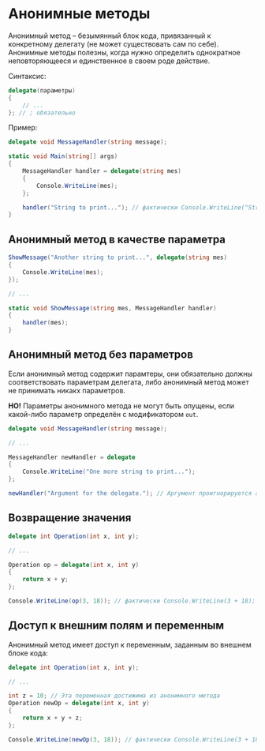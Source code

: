# Анонимные методы

Анонимный метод – безымянный блок кода, привязанный к конкретному делегату 
(не может существовать сам по себе). Анонимные методы полезны, когда нужно 
определить однократное неповторяющееся и единственное в своем роде действие.

Синтаксис:

```csharp
delegate(параметры)
{
    // ...
}; // ; обязательно
```

Пример:

```csharp
delegate void MessageHandler(string message);

static void Main(string[] args)
{
    MessageHandler handler = delegate(string mes)
    {
        Console.WriteLine(mes);
    };

    handler("String to print..."); // фактически Console.WriteLine("String to print...");
}
```

## Анонимный метод в качестве параметра

```csharp
ShowMessage("Another string to print...", delegate(string mes)
{
    Console.WriteLine(mes);
});

// ...

static void ShowMessage(string mes, MessageHandler handler)
{
    handler(mes);
}
```

## Анонимный метод без параметров

Если анонимный метод содержит парамтеры, они обязательно должны соответствовать 
параметрам делегата, либо анонимный метод может не принимать никакх параметров.

**НО!** Параметры анонимного метода не могут быть опущены, если какой-либо 
параметр определён с модификатором `out`.

```csharp
delegate void MessageHandler(string message);

// ...

MessageHandler newHandler = delegate
{
    Console.WriteLine("One more string to print...");
};

newHandler("Argument for the delegate."); // Аргумент проигнорируется анонимным методом
```

## Возвращение значения

```csharp
delegate int Operation(int x, int y);

// ...

Operation op = delegate(int x, int y)
{
    return x + y;
};

Console.WriteLine(op(3, 18)); // фактически Console.WriteLine(3 + 18); // 21
```

## Доступ к внешним полям и переменным

Анонимный метод имеет доступ к переменным, заданным во внешнем блоке кода:

```csharp
delegate int Operation(int x, int y);

// ...

int z = 10; // Эта переменная достижима из анонимного метода
Operation newOp = delegate(int x, int y)
{
    return x + y + z;
};

Console.WriteLine(newOp(3, 18)); // фактически Console.WriteLine(3 + 18 + 10); // 31
```

